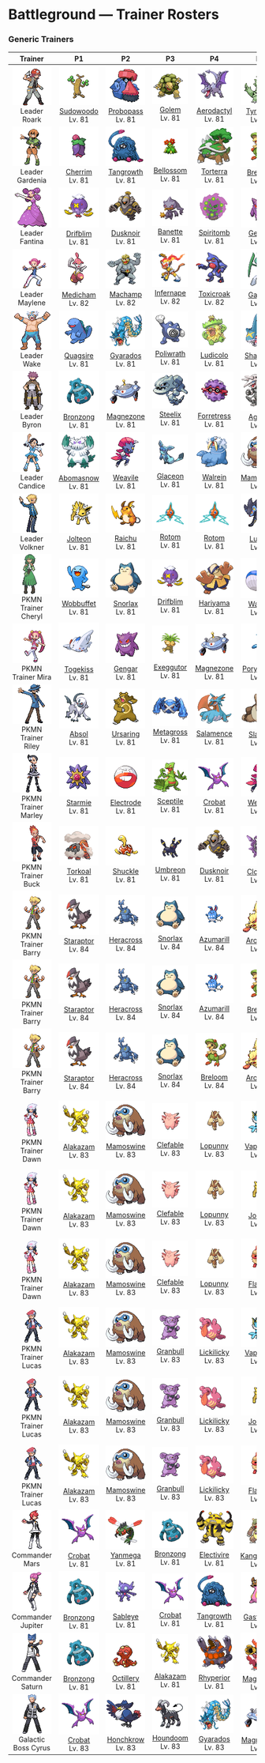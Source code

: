 # Battleground — Trainer Rosters

### Generic Trainers

| Trainer | P1 | P2 | P3 | P4 | P5 | P6 |
|:-------:|:--:|:--:|:--:|:--:|:--:|:--:|
| ![Leader Roark](../../assets/important_trainers/roark.png "Leader Roark")<br>Leader Roark | ![Sudowoodo](../../assets/sprites/sudowoodo/front.gif "Sudowoodo")<br>[Sudowoodo](../../pokemon/sudowoodo.md/)<br>Lv. 81 | ![Probopass](../../assets/sprites/probopass/front.gif "Probopass")<br>[Probopass](../../pokemon/probopass.md/)<br>Lv. 81 | ![Golem](../../assets/sprites/golem/front.gif "Golem")<br>[Golem](../../pokemon/golem.md/)<br>Lv. 81 | ![Aerodactyl](../../assets/sprites/aerodactyl/front.gif "Aerodactyl")<br>[Aerodactyl](../../pokemon/aerodactyl.md/)<br>Lv. 81 | ![Tyranitar](../../assets/sprites/tyranitar/front.gif "Tyranitar")<br>[Tyranitar](../../pokemon/tyranitar.md/)<br>Lv. 81 | ![Rampardos](../../assets/sprites/rampardos/front.gif "Rampardos")<br>[Rampardos](../../pokemon/rampardos.md/)<br>Lv. 82 |
| ![Leader Gardenia](../../assets/important_trainers/gardenia.png "Leader Gardenia")<br>Leader Gardenia | ![Cherrim](../../assets/sprites/cherrim/front.gif "Cherrim")<br>[Cherrim](../../pokemon/cherrim.md/)<br>Lv. 81 | ![Tangrowth](../../assets/sprites/tangrowth/front.gif "Tangrowth")<br>[Tangrowth](../../pokemon/tangrowth.md/)<br>Lv. 81 | ![Bellossom](../../assets/sprites/bellossom/front.gif "Bellossom")<br>[Bellossom](../../pokemon/bellossom.md/)<br>Lv. 81 | ![Torterra](../../assets/sprites/torterra/front.gif "Torterra")<br>[Torterra](../../pokemon/torterra.md/)<br>Lv. 81 | ![Breloom](../../assets/sprites/breloom/front.gif "Breloom")<br>[Breloom](../../pokemon/breloom.md/)<br>Lv. 81 | ![Roserade](../../assets/sprites/roserade/front.gif "Roserade")<br>[Roserade](../../pokemon/roserade.md/)<br>Lv. 82 |
| ![Leader Fantina](../../assets/important_trainers/fantina.png "Leader Fantina")<br>Leader Fantina | ![Drifblim](../../assets/sprites/drifblim/front.gif "Drifblim")<br>[Drifblim](../../pokemon/drifblim.md/)<br>Lv. 81 | ![Dusknoir](../../assets/sprites/dusknoir/front.gif "Dusknoir")<br>[Dusknoir](../../pokemon/dusknoir.md/)<br>Lv. 81 | ![Banette](../../assets/sprites/banette/front.gif "Banette")<br>[Banette](../../pokemon/banette.md/)<br>Lv. 81 | ![Spiritomb](../../assets/sprites/spiritomb/front.gif "Spiritomb")<br>[Spiritomb](../../pokemon/spiritomb.md/)<br>Lv. 81 | ![Gengar](../../assets/sprites/gengar/front.gif "Gengar")<br>[Gengar](../../pokemon/gengar.md/)<br>Lv. 81 | ![Mismagius](../../assets/sprites/mismagius/front.gif "Mismagius")<br>[Mismagius](../../pokemon/mismagius.md/)<br>Lv. 82 |
| ![Leader Maylene](../../assets/important_trainers/maylene.png "Leader Maylene")<br>Leader Maylene | ![Medicham](../../assets/sprites/medicham/front.gif "Medicham")<br>[Medicham](../../pokemon/medicham.md/)<br>Lv. 82 | ![Machamp](../../assets/sprites/machamp/front.gif "Machamp")<br>[Machamp](../../pokemon/machamp.md/)<br>Lv. 82 | ![Infernape](../../assets/sprites/infernape/front.gif "Infernape")<br>[Infernape](../../pokemon/infernape.md/)<br>Lv. 82 | ![Toxicroak](../../assets/sprites/toxicroak/front.gif "Toxicroak")<br>[Toxicroak](../../pokemon/toxicroak.md/)<br>Lv. 82 | ![Gallade](../../assets/sprites/gallade/front.gif "Gallade")<br>[Gallade](../../pokemon/gallade.md/)<br>Lv. 82 | ![Lucario](../../assets/sprites/lucario/front.gif "Lucario")<br>[Lucario](../../pokemon/lucario.md/)<br>Lv. 83 |
| ![Leader Wake](../../assets/important_trainers/wake.png "Leader Wake")<br>Leader Wake | ![Quagsire](../../assets/sprites/quagsire/front.gif "Quagsire")<br>[Quagsire](../../pokemon/quagsire.md/)<br>Lv. 81 | ![Gyarados](../../assets/sprites/gyarados/front.gif "Gyarados")<br>[Gyarados](../../pokemon/gyarados.md/)<br>Lv. 81 | ![Poliwrath](../../assets/sprites/poliwrath/front.gif "Poliwrath")<br>[Poliwrath](../../pokemon/poliwrath.md/)<br>Lv. 81 | ![Ludicolo](../../assets/sprites/ludicolo/front.gif "Ludicolo")<br>[Ludicolo](../../pokemon/ludicolo.md/)<br>Lv. 81 | ![Sharpedo](../../assets/sprites/sharpedo/front.gif "Sharpedo")<br>[Sharpedo](../../pokemon/sharpedo.md/)<br>Lv. 81 | ![Floatzel](../../assets/sprites/floatzel/front.gif "Floatzel")<br>[Floatzel](../../pokemon/floatzel.md/)<br>Lv. 82 |
| ![Leader Byron](../../assets/important_trainers/byron.png "Leader Byron")<br>Leader Byron | ![Bronzong](../../assets/sprites/bronzong/front.gif "Bronzong")<br>[Bronzong](../../pokemon/bronzong.md/)<br>Lv. 81 | ![Magnezone](../../assets/sprites/magnezone/front.gif "Magnezone")<br>[Magnezone](../../pokemon/magnezone.md/)<br>Lv. 81 | ![Steelix](../../assets/sprites/steelix/front.gif "Steelix")<br>[Steelix](../../pokemon/steelix.md/)<br>Lv. 81 | ![Forretress](../../assets/sprites/forretress/front.gif "Forretress")<br>[Forretress](../../pokemon/forretress.md/)<br>Lv. 81 | ![Aggron](../../assets/sprites/aggron/front.gif "Aggron")<br>[Aggron](../../pokemon/aggron.md/)<br>Lv. 81 | ![Bastiodon](../../assets/sprites/bastiodon/front.gif "Bastiodon")<br>[Bastiodon](../../pokemon/bastiodon.md/)<br>Lv. 82 |
| ![Leader Candice](../../assets/important_trainers/candice.png "Leader Candice")<br>Leader Candice | ![Abomasnow](../../assets/sprites/abomasnow/front.gif "Abomasnow")<br>[Abomasnow](../../pokemon/abomasnow.md/)<br>Lv. 81 | ![Weavile](../../assets/sprites/weavile/front.gif "Weavile")<br>[Weavile](../../pokemon/weavile.md/)<br>Lv. 81 | ![Glaceon](../../assets/sprites/glaceon/front.gif "Glaceon")<br>[Glaceon](../../pokemon/glaceon.md/)<br>Lv. 81 | ![Walrein](../../assets/sprites/walrein/front.gif "Walrein")<br>[Walrein](../../pokemon/walrein.md/)<br>Lv. 81 | ![Mamoswine](../../assets/sprites/mamoswine/front.gif "Mamoswine")<br>[Mamoswine](../../pokemon/mamoswine.md/)<br>Lv. 81 | ![Froslass](../../assets/sprites/froslass/front.gif "Froslass")<br>[Froslass](../../pokemon/froslass.md/)<br>Lv. 82 |
| ![Leader Volkner](../../assets/important_trainers/volkner.png "Leader Volkner")<br>Leader Volkner | ![Jolteon](../../assets/sprites/jolteon/front.gif "Jolteon")<br>[Jolteon](../../pokemon/jolteon.md/)<br>Lv. 81 | ![Raichu](../../assets/sprites/raichu/front.gif "Raichu")<br>[Raichu](../../pokemon/raichu.md/)<br>Lv. 81 | ![Rotom](../../assets/sprites/rotom/front.gif "Rotom")<br>[Rotom](../../pokemon/rotom.md/)<br>Lv. 81 | ![Rotom](../../assets/sprites/rotom/front.gif "Rotom")<br>[Rotom](../../pokemon/rotom.md/)<br>Lv. 81 | ![Luxray](../../assets/sprites/luxray/front.gif "Luxray")<br>[Luxray](../../pokemon/luxray.md/)<br>Lv. 81 | ![Electivire](../../assets/sprites/electivire/front.gif "Electivire")<br>[Electivire](../../pokemon/electivire.md/)<br>Lv. 82 |
| ![PKMN Trainer Cheryl](../../assets/important_trainers/cheryl.png "PKMN Trainer Cheryl")<br>PKMN Trainer Cheryl | ![Wobbuffet](../../assets/sprites/wobbuffet/front.gif "Wobbuffet")<br>[Wobbuffet](../../pokemon/wobbuffet.md/)<br>Lv. 81 | ![Snorlax](../../assets/sprites/snorlax/front.gif "Snorlax")<br>[Snorlax](../../pokemon/snorlax.md/)<br>Lv. 81 | ![Drifblim](../../assets/sprites/drifblim/front.gif "Drifblim")<br>[Drifblim](../../pokemon/drifblim.md/)<br>Lv. 81 | ![Hariyama](../../assets/sprites/hariyama/front.gif "Hariyama")<br>[Hariyama](../../pokemon/hariyama.md/)<br>Lv. 81 | ![Wailord](../../assets/sprites/wailord/front.gif "Wailord")<br>[Wailord](../../pokemon/wailord.md/)<br>Lv. 81 | ![Blissey](../../assets/sprites/blissey/front.gif "Blissey")<br>[Blissey](../../pokemon/blissey.md/)<br>Lv. 82 |
| ![PKMN Trainer Mira](../../assets/important_trainers/mira.png "PKMN Trainer Mira")<br>PKMN Trainer Mira | ![Togekiss](../../assets/sprites/togekiss/front.gif "Togekiss")<br>[Togekiss](../../pokemon/togekiss.md/)<br>Lv. 81 | ![Gengar](../../assets/sprites/gengar/front.gif "Gengar")<br>[Gengar](../../pokemon/gengar.md/)<br>Lv. 81 | ![Exeggutor](../../assets/sprites/exeggutor/front.gif "Exeggutor")<br>[Exeggutor](../../pokemon/exeggutor.md/)<br>Lv. 81 | ![Magnezone](../../assets/sprites/magnezone/front.gif "Magnezone")<br>[Magnezone](../../pokemon/magnezone.md/)<br>Lv. 81 | ![Porygon-Z](../../assets/sprites/porygon-z/front.gif "Porygon-Z")<br>[Porygon-Z](../../pokemon/porygon-z.md/)<br>Lv. 81 | ![Alakazam](../../assets/sprites/alakazam/front.gif "Alakazam")<br>[Alakazam](../../pokemon/alakazam.md/)<br>Lv. 82 |
| ![PKMN Trainer Riley](../../assets/important_trainers/riley.png "PKMN Trainer Riley")<br>PKMN Trainer Riley | ![Absol](../../assets/sprites/absol/front.gif "Absol")<br>[Absol](../../pokemon/absol.md/)<br>Lv. 81 | ![Ursaring](../../assets/sprites/ursaring/front.gif "Ursaring")<br>[Ursaring](../../pokemon/ursaring.md/)<br>Lv. 81 | ![Metagross](../../assets/sprites/metagross/front.gif "Metagross")<br>[Metagross](../../pokemon/metagross.md/)<br>Lv. 81 | ![Salamence](../../assets/sprites/salamence/front.gif "Salamence")<br>[Salamence](../../pokemon/salamence.md/)<br>Lv. 81 | ![Slaking](../../assets/sprites/slaking/front.gif "Slaking")<br>[Slaking](../../pokemon/slaking.md/)<br>Lv. 81 | ![Lucario](../../assets/sprites/lucario/front.gif "Lucario")<br>[Lucario](../../pokemon/lucario.md/)<br>Lv. 82 |
| ![PKMN Trainer Marley](../../assets/important_trainers/marley.png "PKMN Trainer Marley")<br>PKMN Trainer Marley | ![Starmie](../../assets/sprites/starmie/front.gif "Starmie")<br>[Starmie](../../pokemon/starmie.md/)<br>Lv. 81 | ![Electrode](../../assets/sprites/electrode/front.gif "Electrode")<br>[Electrode](../../pokemon/electrode.md/)<br>Lv. 81 | ![Sceptile](../../assets/sprites/sceptile/front.gif "Sceptile")<br>[Sceptile](../../pokemon/sceptile.md/)<br>Lv. 81 | ![Crobat](../../assets/sprites/crobat/front.gif "Crobat")<br>[Crobat](../../pokemon/crobat.md/)<br>Lv. 81 | ![Weavile](../../assets/sprites/weavile/front.gif "Weavile")<br>[Weavile](../../pokemon/weavile.md/)<br>Lv. 81 | ![Arcanine](../../assets/sprites/arcanine/front.gif "Arcanine")<br>[Arcanine](../../pokemon/arcanine.md/)<br>Lv. 82 |
| ![PKMN Trainer Buck](../../assets/important_trainers/buck.png "PKMN Trainer Buck")<br>PKMN Trainer Buck | ![Torkoal](../../assets/sprites/torkoal/front.gif "Torkoal")<br>[Torkoal](../../pokemon/torkoal.md/)<br>Lv. 81 | ![Shuckle](../../assets/sprites/shuckle/front.gif "Shuckle")<br>[Shuckle](../../pokemon/shuckle.md/)<br>Lv. 81 | ![Umbreon](../../assets/sprites/umbreon/front.gif "Umbreon")<br>[Umbreon](../../pokemon/umbreon.md/)<br>Lv. 81 | ![Dusknoir](../../assets/sprites/dusknoir/front.gif "Dusknoir")<br>[Dusknoir](../../pokemon/dusknoir.md/)<br>Lv. 81 | ![Cloyster](../../assets/sprites/cloyster/front.gif "Cloyster")<br>[Cloyster](../../pokemon/cloyster.md/)<br>Lv. 81 | ![Claydol](../../assets/sprites/claydol/front.gif "Claydol")<br>[Claydol](../../pokemon/claydol.md/)<br>Lv. 82 |
| ![PKMN Trainer Barry](../../assets/important_trainers/barry.png "PKMN Trainer Barry")<br>PKMN Trainer Barry | ![Staraptor](../../assets/sprites/staraptor/front.gif "Staraptor")<br>[Staraptor](../../pokemon/staraptor.md/)<br>Lv. 84 | ![Heracross](../../assets/sprites/heracross/front.gif "Heracross")<br>[Heracross](../../pokemon/heracross.md/)<br>Lv. 84 | ![Snorlax](../../assets/sprites/snorlax/front.gif "Snorlax")<br>[Snorlax](../../pokemon/snorlax.md/)<br>Lv. 84 | ![Azumarill](../../assets/sprites/azumarill/front.gif "Azumarill")<br>[Azumarill](../../pokemon/azumarill.md/)<br>Lv. 84 | ![Arcanine](../../assets/sprites/arcanine/front.gif "Arcanine")<br>[Arcanine](../../pokemon/arcanine.md/)<br>Lv. 84 | ![Torterra](../../assets/sprites/torterra/front.gif "Torterra")<br>[Torterra](../../pokemon/torterra.md/)<br>Lv. 85 |
| ![PKMN Trainer Barry](../../assets/important_trainers/barry.png "PKMN Trainer Barry")<br>PKMN Trainer Barry | ![Staraptor](../../assets/sprites/staraptor/front.gif "Staraptor")<br>[Staraptor](../../pokemon/staraptor.md/)<br>Lv. 84 | ![Heracross](../../assets/sprites/heracross/front.gif "Heracross")<br>[Heracross](../../pokemon/heracross.md/)<br>Lv. 84 | ![Snorlax](../../assets/sprites/snorlax/front.gif "Snorlax")<br>[Snorlax](../../pokemon/snorlax.md/)<br>Lv. 84 | ![Azumarill](../../assets/sprites/azumarill/front.gif "Azumarill")<br>[Azumarill](../../pokemon/azumarill.md/)<br>Lv. 84 | ![Breloom](../../assets/sprites/breloom/front.gif "Breloom")<br>[Breloom](../../pokemon/breloom.md/)<br>Lv. 84 | ![Infernape](../../assets/sprites/infernape/front.gif "Infernape")<br>[Infernape](../../pokemon/infernape.md/)<br>Lv. 85 |
| ![PKMN Trainer Barry](../../assets/important_trainers/barry.png "PKMN Trainer Barry")<br>PKMN Trainer Barry | ![Staraptor](../../assets/sprites/staraptor/front.gif "Staraptor")<br>[Staraptor](../../pokemon/staraptor.md/)<br>Lv. 84 | ![Heracross](../../assets/sprites/heracross/front.gif "Heracross")<br>[Heracross](../../pokemon/heracross.md/)<br>Lv. 84 | ![Snorlax](../../assets/sprites/snorlax/front.gif "Snorlax")<br>[Snorlax](../../pokemon/snorlax.md/)<br>Lv. 84 | ![Breloom](../../assets/sprites/breloom/front.gif "Breloom")<br>[Breloom](../../pokemon/breloom.md/)<br>Lv. 84 | ![Arcanine](../../assets/sprites/arcanine/front.gif "Arcanine")<br>[Arcanine](../../pokemon/arcanine.md/)<br>Lv. 84 | ![Empoleon](../../assets/sprites/empoleon/front.gif "Empoleon")<br>[Empoleon](../../pokemon/empoleon.md/)<br>Lv. 85 |
| ![PKMN Trainer Dawn](../../assets/important_trainers/dawn.png "PKMN Trainer Dawn")<br>PKMN Trainer Dawn | ![Alakazam](../../assets/sprites/alakazam/front.gif "Alakazam")<br>[Alakazam](../../pokemon/alakazam.md/)<br>Lv. 83 | ![Mamoswine](../../assets/sprites/mamoswine/front.gif "Mamoswine")<br>[Mamoswine](../../pokemon/mamoswine.md/)<br>Lv. 83 | ![Clefable](../../assets/sprites/clefable/front.gif "Clefable")<br>[Clefable](../../pokemon/clefable.md/)<br>Lv. 83 | ![Lopunny](../../assets/sprites/lopunny/front.gif "Lopunny")<br>[Lopunny](../../pokemon/lopunny.md/)<br>Lv. 83 | ![Vaporeon](../../assets/sprites/vaporeon/front.gif "Vaporeon")<br>[Vaporeon](../../pokemon/vaporeon.md/)<br>Lv. 83 | ![Torterra](../../assets/sprites/torterra/front.gif "Torterra")<br>[Torterra](../../pokemon/torterra.md/)<br>Lv. 84 |
| ![PKMN Trainer Dawn](../../assets/important_trainers/dawn.png "PKMN Trainer Dawn")<br>PKMN Trainer Dawn | ![Alakazam](../../assets/sprites/alakazam/front.gif "Alakazam")<br>[Alakazam](../../pokemon/alakazam.md/)<br>Lv. 83 | ![Mamoswine](../../assets/sprites/mamoswine/front.gif "Mamoswine")<br>[Mamoswine](../../pokemon/mamoswine.md/)<br>Lv. 83 | ![Clefable](../../assets/sprites/clefable/front.gif "Clefable")<br>[Clefable](../../pokemon/clefable.md/)<br>Lv. 83 | ![Lopunny](../../assets/sprites/lopunny/front.gif "Lopunny")<br>[Lopunny](../../pokemon/lopunny.md/)<br>Lv. 83 | ![Jolteon](../../assets/sprites/jolteon/front.gif "Jolteon")<br>[Jolteon](../../pokemon/jolteon.md/)<br>Lv. 83 | ![Infernape](../../assets/sprites/infernape/front.gif "Infernape")<br>[Infernape](../../pokemon/infernape.md/)<br>Lv. 84 |
| ![PKMN Trainer Dawn](../../assets/important_trainers/dawn.png "PKMN Trainer Dawn")<br>PKMN Trainer Dawn | ![Alakazam](../../assets/sprites/alakazam/front.gif "Alakazam")<br>[Alakazam](../../pokemon/alakazam.md/)<br>Lv. 83 | ![Mamoswine](../../assets/sprites/mamoswine/front.gif "Mamoswine")<br>[Mamoswine](../../pokemon/mamoswine.md/)<br>Lv. 83 | ![Clefable](../../assets/sprites/clefable/front.gif "Clefable")<br>[Clefable](../../pokemon/clefable.md/)<br>Lv. 83 | ![Lopunny](../../assets/sprites/lopunny/front.gif "Lopunny")<br>[Lopunny](../../pokemon/lopunny.md/)<br>Lv. 83 | ![Flareon](../../assets/sprites/flareon/front.gif "Flareon")<br>[Flareon](../../pokemon/flareon.md/)<br>Lv. 83 | ![Empoleon](../../assets/sprites/empoleon/front.gif "Empoleon")<br>[Empoleon](../../pokemon/empoleon.md/)<br>Lv. 84 |
| ![PKMN Trainer Lucas](../../assets/important_trainers/lucas.png "PKMN Trainer Lucas")<br>PKMN Trainer Lucas | ![Alakazam](../../assets/sprites/alakazam/front.gif "Alakazam")<br>[Alakazam](../../pokemon/alakazam.md/)<br>Lv. 83 | ![Mamoswine](../../assets/sprites/mamoswine/front.gif "Mamoswine")<br>[Mamoswine](../../pokemon/mamoswine.md/)<br>Lv. 83 | ![Granbull](../../assets/sprites/granbull/front.gif "Granbull")<br>[Granbull](../../pokemon/granbull.md/)<br>Lv. 83 | ![Lickilicky](../../assets/sprites/lickilicky/front.gif "Lickilicky")<br>[Lickilicky](../../pokemon/lickilicky.md/)<br>Lv. 83 | ![Vaporeon](../../assets/sprites/vaporeon/front.gif "Vaporeon")<br>[Vaporeon](../../pokemon/vaporeon.md/)<br>Lv. 83 | ![Torterra](../../assets/sprites/torterra/front.gif "Torterra")<br>[Torterra](../../pokemon/torterra.md/)<br>Lv. 84 |
| ![PKMN Trainer Lucas](../../assets/important_trainers/lucas.png "PKMN Trainer Lucas")<br>PKMN Trainer Lucas | ![Alakazam](../../assets/sprites/alakazam/front.gif "Alakazam")<br>[Alakazam](../../pokemon/alakazam.md/)<br>Lv. 83 | ![Mamoswine](../../assets/sprites/mamoswine/front.gif "Mamoswine")<br>[Mamoswine](../../pokemon/mamoswine.md/)<br>Lv. 83 | ![Granbull](../../assets/sprites/granbull/front.gif "Granbull")<br>[Granbull](../../pokemon/granbull.md/)<br>Lv. 83 | ![Lickilicky](../../assets/sprites/lickilicky/front.gif "Lickilicky")<br>[Lickilicky](../../pokemon/lickilicky.md/)<br>Lv. 83 | ![Jolteon](../../assets/sprites/jolteon/front.gif "Jolteon")<br>[Jolteon](../../pokemon/jolteon.md/)<br>Lv. 83 | ![Infernape](../../assets/sprites/infernape/front.gif "Infernape")<br>[Infernape](../../pokemon/infernape.md/)<br>Lv. 84 |
| ![PKMN Trainer Lucas](../../assets/important_trainers/lucas.png "PKMN Trainer Lucas")<br>PKMN Trainer Lucas | ![Alakazam](../../assets/sprites/alakazam/front.gif "Alakazam")<br>[Alakazam](../../pokemon/alakazam.md/)<br>Lv. 83 | ![Mamoswine](../../assets/sprites/mamoswine/front.gif "Mamoswine")<br>[Mamoswine](../../pokemon/mamoswine.md/)<br>Lv. 83 | ![Granbull](../../assets/sprites/granbull/front.gif "Granbull")<br>[Granbull](../../pokemon/granbull.md/)<br>Lv. 83 | ![Lickilicky](../../assets/sprites/lickilicky/front.gif "Lickilicky")<br>[Lickilicky](../../pokemon/lickilicky.md/)<br>Lv. 83 | ![Flareon](../../assets/sprites/flareon/front.gif "Flareon")<br>[Flareon](../../pokemon/flareon.md/)<br>Lv. 83 | ![Empoleon](../../assets/sprites/empoleon/front.gif "Empoleon")<br>[Empoleon](../../pokemon/empoleon.md/)<br>Lv. 84 |
| ![Commander Mars](../../assets/important_trainers/mars.png "Commander Mars")<br>Commander Mars | ![Crobat](../../assets/sprites/crobat/front.gif "Crobat")<br>[Crobat](../../pokemon/crobat.md/)<br>Lv. 81 | ![Yanmega](../../assets/sprites/yanmega/front.gif "Yanmega")<br>[Yanmega](../../pokemon/yanmega.md/)<br>Lv. 81 | ![Bronzong](../../assets/sprites/bronzong/front.gif "Bronzong")<br>[Bronzong](../../pokemon/bronzong.md/)<br>Lv. 81 | ![Electivire](../../assets/sprites/electivire/front.gif "Electivire")<br>[Electivire](../../pokemon/electivire.md/)<br>Lv. 81 | ![Kangaskhan](../../assets/sprites/kangaskhan/front.gif "Kangaskhan")<br>[Kangaskhan](../../pokemon/kangaskhan.md/)<br>Lv. 81 | ![Purugly](../../assets/sprites/purugly/front.gif "Purugly")<br>[Purugly](../../pokemon/purugly.md/)<br>Lv. 82 |
| ![Commander Jupiter](../../assets/important_trainers/jupiter.png "Commander Jupiter")<br>Commander Jupiter | ![Bronzong](../../assets/sprites/bronzong/front.gif "Bronzong")<br>[Bronzong](../../pokemon/bronzong.md/)<br>Lv. 81 | ![Sableye](../../assets/sprites/sableye/front.gif "Sableye")<br>[Sableye](../../pokemon/sableye.md/)<br>Lv. 81 | ![Crobat](../../assets/sprites/crobat/front.gif "Crobat")<br>[Crobat](../../pokemon/crobat.md/)<br>Lv. 81 | ![Tangrowth](../../assets/sprites/tangrowth/front.gif "Tangrowth")<br>[Tangrowth](../../pokemon/tangrowth.md/)<br>Lv. 81 | ![Gastrodon](../../assets/sprites/gastrodon/front.gif "Gastrodon")<br>[Gastrodon](../../pokemon/gastrodon.md/)<br>Lv. 81 | ![Skuntank](../../assets/sprites/skuntank/front.gif "Skuntank")<br>[Skuntank](../../pokemon/skuntank.md/)<br>Lv. 82 |
| ![Commander Saturn](../../assets/important_trainers/saturn.png "Commander Saturn")<br>Commander Saturn | ![Bronzong](../../assets/sprites/bronzong/front.gif "Bronzong")<br>[Bronzong](../../pokemon/bronzong.md/)<br>Lv. 81 | ![Octillery](../../assets/sprites/octillery/front.gif "Octillery")<br>[Octillery](../../pokemon/octillery.md/)<br>Lv. 81 | ![Alakazam](../../assets/sprites/alakazam/front.gif "Alakazam")<br>[Alakazam](../../pokemon/alakazam.md/)<br>Lv. 81 | ![Rhyperior](../../assets/sprites/rhyperior/front.gif "Rhyperior")<br>[Rhyperior](../../pokemon/rhyperior.md/)<br>Lv. 81 | ![Magmortar](../../assets/sprites/magmortar/front.gif "Magmortar")<br>[Magmortar](../../pokemon/magmortar.md/)<br>Lv. 81 | ![Toxicroak](../../assets/sprites/toxicroak/front.gif "Toxicroak")<br>[Toxicroak](../../pokemon/toxicroak.md/)<br>Lv. 82 |
| ![Galactic Boss Cyrus](../../assets/important_trainers/cyrus.png "Galactic Boss Cyrus")<br>Galactic Boss Cyrus | ![Crobat](../../assets/sprites/crobat/front.gif "Crobat")<br>[Crobat](../../pokemon/crobat.md/)<br>Lv. 83 | ![Honchkrow](../../assets/sprites/honchkrow/front.gif "Honchkrow")<br>[Honchkrow](../../pokemon/honchkrow.md/)<br>Lv. 83 | ![Houndoom](../../assets/sprites/houndoom/front.gif "Houndoom")<br>[Houndoom](../../pokemon/houndoom.md/)<br>Lv. 83 | ![Gyarados](../../assets/sprites/gyarados/front.gif "Gyarados")<br>[Gyarados](../../pokemon/gyarados.md/)<br>Lv. 83 | ![Magnezone](../../assets/sprites/magnezone/front.gif "Magnezone")<br>[Magnezone](../../pokemon/magnezone.md/)<br>Lv. 83 | ![Weavile](../../assets/sprites/weavile/front.gif "Weavile")<br>[Weavile](../../pokemon/weavile.md/)<br>Lv. 84 |

